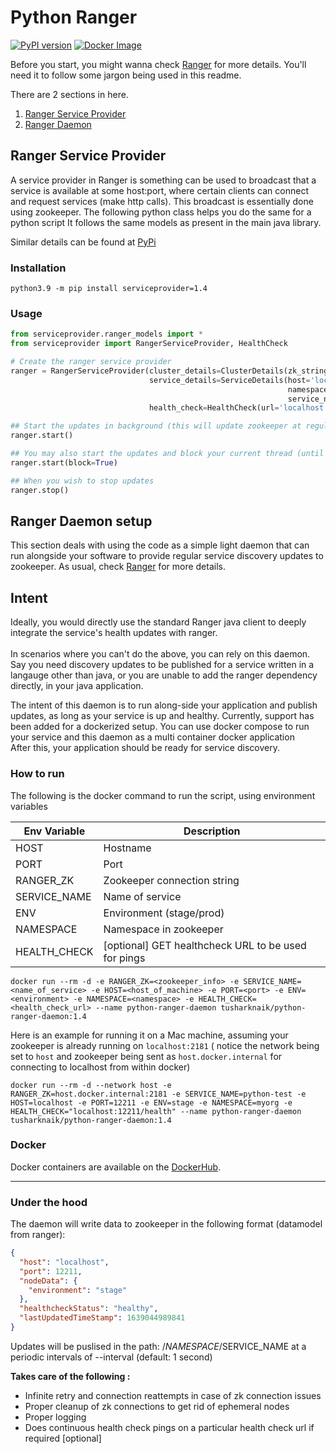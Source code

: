 # Python Ranger
[![PyPI version](https://img.shields.io/pypi/v/serviceprovider)](https://pypi.org/project/serviceprovider)
[![Docker Image](https://img.shields.io/docker/v/tusharknaik/python-ranger-daemon)](https://hub.docker.com/repository/docker/tusharknaik/python-ranger-daemon)

Before you start, you might wanna check [Ranger](https://github.com/appform-io/ranger) for more details. You'll need it
to follow some jargon being used in this readme.

There are 2 sections in here.

1. [Ranger Service Provider](#ranger-service-provider)
2. [Ranger Daemon](#ranger-daemon-setup)

## Ranger Service Provider

A service provider in Ranger is something can be used to broadcast that a service is available at some host:port, where
certain clients can connect and request services (make http calls). This broadcast is essentially done using zookeeper.
The following python class helps you do the same for a python script It follows the same models as present in the main
java library.

Similar details can be found at [PyPi](https://pypi.org/project/serviceprovider/)

### Installation

```shell
python3.9 -m pip install serviceprovider=1.4
```

### Usage

```python
from serviceprovider.ranger_models import *
from serviceprovider import RangerServiceProvider, HealthCheck

# Create the ranger service provider
ranger = RangerServiceProvider(cluster_details=ClusterDetails(zk_string='localhost:2181', update_interval=1),
                               service_details=ServiceDetails(host='localhost', port=12211, environment='stage',
                                                              namespace='myorg',
                                                              service_name='python-test'),
                               health_check=HealthCheck(url='localhost:12211/health', scheme=UrlScheme.GET))

## Start the updates in background (this will update zookeeper at regular intervals)
ranger.start()

## You may also start the updates and block your current thread (until we hit an interrupt)
ranger.start(block=True)

## When you wish to stop updates
ranger.stop()
```

## Ranger Daemon setup

This section deals with using the code as a simple light daemon that can run alongside your software to provide regular
service discovery updates to zookeeper. As usual, check [Ranger](https://github.com/appform-io/ranger) for more details.

## Intent

Ideally, you would directly use the standard Ranger java client to deeply integrate the service's health updates with
ranger.<br>  
In scenarios where you can't do the above, you can rely on this daemon. Say you need discovery updates to be published
for a service written in a langauge other than java, or you are unable to add the ranger dependency directly, in your
java application.

The intent of this daemon is to run along-side your application and publish updates, as long as your service is up and
healthy. Currently, support has been added for a dockerized setup. You can use docker compose to run your service and
this daemon as a multi container docker application<br>
After this, your application should be ready for service discovery.

### How to run

The following is the docker command to run the script, using environment variables

| Env Variable | Description                                         |
|--------------|-----------------------------------------------------|
| HOST         | Hostname                                            |
| PORT         | Port                                                |
| RANGER_ZK    | Zookeeper connection string                         |
| SERVICE_NAME | Name of service                                     |
| ENV          | Environment (stage/prod)                            |
| NAMESPACE    | Namespace in zookeeper                              |
| HEALTH_CHECK | [optional] GET healthcheck URL to be used for pings |

```shell
docker run --rm -d -e RANGER_ZK=<zookeeper_info> -e SERVICE_NAME=<name_of_service> -e HOST=<host_of_machine> -e PORT=<port> -e ENV=<environment> -e NAMESPACE=<namespace> -e HEALTH_CHECK=<health_check_url> --name python-ranger-daemon tusharknaik/python-ranger-daemon:1.4
```

Here is an example for running it on a Mac machine, assuming your zookeeper is already running on `localhost:2181` (
notice the network being set to `host` and zookeeper being sent as `host.docker.internal` for connecting to localhost
from within docker)

```shell
docker run --rm -d --network host -e RANGER_ZK=host.docker.internal:2181 -e SERVICE_NAME=python-test -e HOST=localhost -e PORT=12211 -e ENV=stage -e NAMESPACE=myorg -e HEALTH_CHECK="localhost:12211/health" --name python-ranger-daemon tusharknaik/python-ranger-daemon:1.4
```

### Docker

Docker containers are available on
the [DockerHub](https://hub.docker.com/repository/docker/tusharknaik/python-ranger-daemon).

---

### Under the hood

The daemon will write data to zookeeper in the following format (datamodel from ranger):

```json
{
  "host": "localhost",
  "port": 12211,
  "nodeData": {
    "environment": "stage"
  },
  "healthcheckStatus": "healthy",
  "lastUpdatedTimeStamp": 1639044989841
}
```

Updates will be puslised in the path: /$NAMESPACE/$SERVICE_NAME at a periodic intervals of --interval (default: 1 second)

**Takes care of the following :**

- Infinite retry and connection reattempts in case of zk connection issues
- Proper cleanup of zk connections to get rid of ephemeral nodes
- Proper logging
- Does continuous health check pings on a particular health check url if required [optional]

